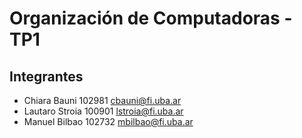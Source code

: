 # Organización de Computadoras - TP1
## Integrantes
- Chiara Bauni 102981 cbauni@fi.uba.ar
- Lautaro Stroia 100901 lstroia@fi.uba.ar
- Manuel Bilbao 102732 mbilbao@fi.uba.ar
